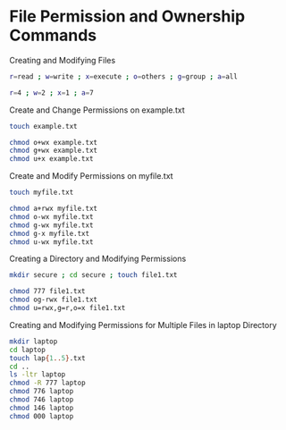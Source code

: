 # File Permission and Ownership Commands

Creating and Modifying Files

```sh
r=read ; w=write ; x=execute ; o=others ; g=group ; a=all

r=4 ; w=2 ; x=1 ; a=7
```

Create and Change Permissions on example.txt

```sh
touch example.txt

chmod o+wx example.txt
chmod g+wx example.txt
chmod u+x example.txt
```

Create and Modify Permissions on myfile.txt

```sh
touch myfile.txt

chmod a+rwx myfile.txt
chmod o-wx myfile.txt
chmod g-wx myfile.txt
chmod g-x myfile.txt
chmod u-wx myfile.txt
```

Creating a Directory and Modifying Permissions

```sh
mkdir secure ; cd secure ; touch file1.txt

chmod 777 file1.txt
chmod og-rwx file1.txt
chmod u=rwx,g=r,o=x file1.txt
```

Creating and Modifying Permissions for Multiple Files in laptop Directory

```sh
mkdir laptop
cd laptop
touch lap{1..5}.txt
cd ..
ls -ltr laptop
chmod -R 777 laptop
chmod 776 laptop
chmod 746 laptop
chmod 146 laptop
chmod 000 laptop
```
